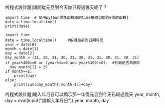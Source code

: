 #[程式設計題]請問從元旦到今天你已經過幾天呢了？
```
import time  # 使用python標準函數庫的time模組{處理時間的函數}
date = time.localtime()	
print(date)
```
```
import time
date = time.localtime()		#取得目前的日期時間
year = date[0]
month = date[1]
day = date[2]
day_month = [31, 28, 31, 30, 31, 30, 31, 31, 30, 31, 30, 31]
if year%400==0 or (year%4==0 and year%100!=0):	#判斷是否為閏年
  day_month[1] = 29
if month==1:
    print(day)
else:
    print(sum(day_month[:month-1])+day)
```
#[程式設計題]輸入年月日可以顯示那一年從元旦到今天已經過幾天
year, month, day = eval(input("請輸入年月日"))
year, month, day 
